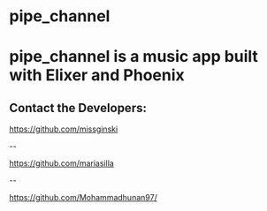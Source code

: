 
# pipe_channel
pipe_channel is a music app built with Elixer and Phoenix 
=======

Contact the Developers: 
--

https://github.com/missginski

--

https://github.com/mariasilla

--

https://github.com/Mohammadhunan97/

